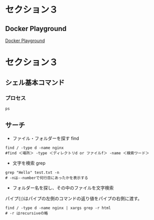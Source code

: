 # セクション３

## Docker Playground

[Docker Playground](https://labs.play-with-docker.com/)

# セクション３

## シェル基本コマンド

### プロセス

```linux
ps
```

## サーチ

- ファイル・フォルダーを探す find

```
find / -type d -name nginx
#find ＜場所＞ -type ＜ディレクトリd or ファイルf＞ -name ＜検索ワード＞
```

- 文字を検索 grep

```
grep "Hello" test.txt -n
# -nは--numberで何行目にあったかを表示する
```

- フォルダー名を探し、その中のファイルを文字検索

パイプ(`|`)はパイプの左側のコマンドの返り値をパイプの右側に渡す。

```
find / -type d -name nginx | xargs grep -r html
# -r はrecursiveの略
```
